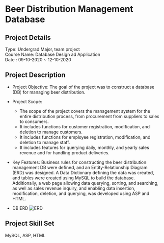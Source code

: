 # Beer Distribution Management Database
## Project Details
Type: Undergrad Major, team project <br />
Course Name: Database Design ad Application <br />
Date : 09-10-2020 ~ 12-10-2020  <br />

## Project Description
- Project Objective:
The goal of the project was to construct a database (DB) for managing beer distribution.

- Project Scope:
  - The scope of the project covers the management system for the entire distribution process, from procurement from suppliers to sales to consumers.
  - It includes functions for customer registration, modification, and deletion to manage customers.
  - It includes functions for employee registration, modification, and deletion to manage staff.
  - It includes features for querying daily, monthly, and yearly sales revenue and for handling product deliveries.
- Key Features:
Business rules for constructing the beer distribution management DB were defined, and an Entity-Relationship Diagram (ERD) was designed.
A Data Dictionary defining the data was created, and tables were created using MySQL to build the database.
Additionally, a web page allowing data querying, sorting, and searching, as well as sales revenue inquiry, and enabling data insertion, modification, deletion, and querying, was developed using ASP and HTML.
- DB ERD
![ERD](https://github.com/im-ub/im-ub.github.io/assets/93247238/87fee180-9ad4-4ef2-a3e4-a9d6f8aff8cc)


## Project Skill Set
MySQL, ASP, HTML
